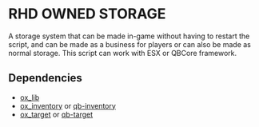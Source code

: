# RHD OWNED STORAGE
A storage system that can be made in-game without having to restart the script, and can be made as a business for players or can also be made as normal storage. This script can work with ESX or QBCore framework.


## Dependencies
- [ox_lib](https://github.com/overextended/ox_lib/releases)
- [ox_inventory](https://github.com/overextended/ox_inventory/releases) or [qb-inventory](https://github.com/qbcore-framework/qb-inventory/releases)
- [ox_target](https://github.com/overextended/ox_target/releases) or [qb-target](https://github.com/qbcore-framework/qb-target)
